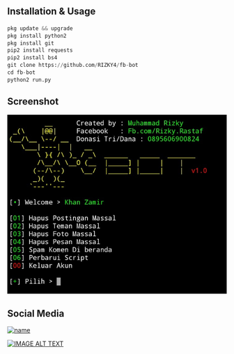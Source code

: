 ## Installation & Usage

```python
pkg update && upgrade
pkg install python2
pkg install git
pip2 install requests
pip2 install bs4
git clone https://github.com/RIZKY4/fb-bot
cd fb-bot
python2 run.py
```

## Screenshot

![Test Image 1](bosku.jpg)

## Social Media

[![name](https://encrypted-tbn0.gstatic.com/images?q=tbn:ANd9GcSdefSb2dIh_vaC1urxmMDpfwMNmcbeSJ0xgg&usqp=CAU)](https://m.youtube.com)

[![IMAGE ALT TEXT](http://img.youtube.com/vi/YOUTUBE_VIDEO_ID_HERE/0.jpg)](http://www.youtube.com/watch?v=YOUTUBE_VIDEO_ID_HERE "Video Title")
